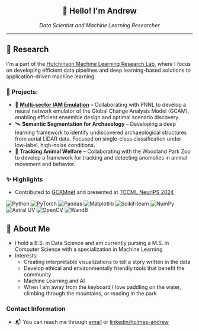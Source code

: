 <h2 align=center>👋 Hello! I'm Andrew</h2>
<p align="center">
  <em>Data Scientist and Machine Learning Researcher</em>
</p>

---

## 🔭 Research
I'm a part of the [Hutchinson Machine Learning Research Lab](https://fw.cs.wwu.edu/~hutchib2/hutchresearch.html), where I focus on developing efficient data pipelines and deep learning-based solutions to application-driven machine learning.

### 📂 Projects:
- 🌳 **[Multi-sector IAM Emulation](https://arxiv.org/abs/2412.08850)** – Collaborating with PNNL to develop a neural network emulator of the Global Change Analysis Model (GCAM), enabling efficient ensemble design and optimal scenario discovery.
- 🛰️ **Semantic Segmentation for Archaeology** – Developing a deep learning framework to identify undiscovered archaeological structures from aerial LiDAR data. Focused on single-class classification under low-label, high-noise conditions.
- 🦏 **Tracking Animal Welfare** – Collaborating with the Woodland Park Zoo to develop a framework for tracking and detecting anomolies in animal movement and behavior.

### ✨ Highlights
- Contributed to [GCAMnet](https://github.com/hutchresearch/GCAMnet) and presented at [TCCML NeurIPS 2024](https://neurips.cc/virtual/2024/100548)

![Python](https://img.shields.io/badge/-Python-3776AB?style=flat&logo=python&logoColor=white)
![PyTorch](https://img.shields.io/badge/-PyTorch-EE4C2C?style=flat&logo=pytorch&logoColor=white)
![Pandas](https://img.shields.io/badge/-Pandas-150458?style=flat&logo=pandas&logoColor=white)
![Matplotlib](https://img.shields.io/badge/-Matplotlib-11557C?style=flat&logo=matplotlib&logoColor=white)
![Scikit-learn](https://img.shields.io/badge/-Scikit--learn-F7931E?style=flat&logo=scikit-learn&logoColor=white)
![NumPy](https://img.shields.io/badge/-NumPy-013243?style=flat&logo=numpy&logoColor=white)
![Astral UV](https://img.shields.io/badge/-Astral%20UV-4B8BBE?style=flat&logo=python&logoColor=white)
![OpenCV](https://img.shields.io/badge/-OpenCV-5C3EE8?style=flat&logo=opencv&logoColor=white)
![WandB](https://img.shields.io/badge/-Weights%20%26%20Biases-FFBE00?style=flat&logo=wandb&logoColor=black)
<!-- ![SQL](https://img.shields.io/badge/-SQL-4479A1?style=flat&logo=mysql&logoColor=white) -->
<!-- ![Linux](https://img.shields.io/badge/-Linux-FCC624?style=flat&logo=linux&logoColor=black) -->
<!-- ![Jupyter](https://img.shields.io/badge/-Jupyter-F37626?style=flat&logo=jupyter&logoColor=white) -->
<!-- ![Git](https://img.shields.io/badge/-Git-F05032?style=flat&logo=git&logoColor=white) -->
<!-- ![HTCondor](https://img.shields.io/badge/-HTCondor-003366?style=flat&logo=datadog&logoColor=white) -->         



## 🧗 About Me
- I hold a B.S. in Data Science and am currently pursing a M.S. in Computer Science with a specialization in Machine Learning
- Interests:
  - Creating interpretable visualizations to tell a story written in the data
  - Develop ethical and environmentally friendly tools that benefit the community
  - Machine Learning and AI
  - When I am away from the keyboard I love paddling on the water, climbing through the mountains, or reading in the park

### Contact Information
- 📬 You can reach me through [email](mailto:andrew.kashiro.h@gmail.com) or [linkedin/holmes-andrew](https://www.linkedin.com/in/holmes-andrew/)   
